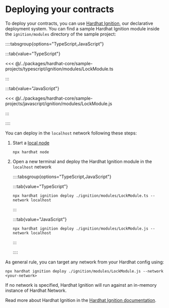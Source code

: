 # Deploying your contracts

To deploy your contracts, you can use [Hardhat Ignition](/ignition), our declarative deployment system. You can find a sample Hardhat Ignition module inside the `ignition/modules` directory of the sample project:

::::tabsgroup{options="TypeScript,JavaScript"}

:::tab{value="TypeScript"}

<<< @/../packages/hardhat-core/sample-projects/typescript/ignition/modules/LockModule.ts

:::

:::tab{value="JavaScript"}

<<< @/../packages/hardhat-core/sample-projects/javascript/ignition/modules/LockModule.js

:::

::::

You can deploy in the `localhost` network following these steps:

1. Start a [local node](../getting-started/index.md#connecting-a-wallet-or-dapp-to-hardhat-network)

   ```
   npx hardhat node
   ```

2. Open a new terminal and deploy the Hardhat Ignition module in the `localhost` network

   ::::tabsgroup{options="TypeScript,JavaScript"}

   :::tab{value="TypeScript"}

   ```
   npx hardhat ignition deploy ./ignition/modules/LockModule.ts --network localhost
   ```

   :::

   :::tab{value="JavaScript"}

   ```
   npx hardhat ignition deploy ./ignition/modules/LockModule.js --network localhost
   ```

   :::

   ::::

As general rule, you can target any network from your Hardhat config using:

```
npx hardhat ignition deploy ./ignition/modules/LockModule.js --network <your-network>
```

If no network is specified, Hardhat Ignition will run against an in-memory instance of Hardhat Network.

Read more about Hardhat Ignition in the [Hardhat Ignition documentation](/ignition).
